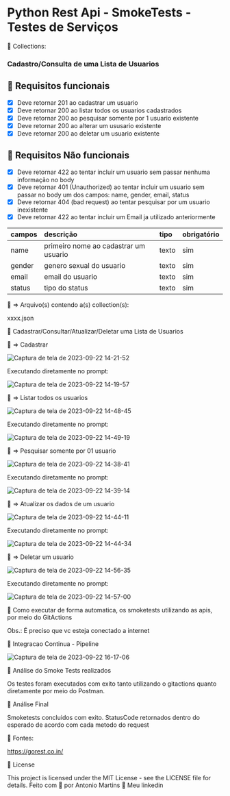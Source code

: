 # Python Rest Api - SmokeTests - Testes de Serviços

🚀 Collections:

### Cadastro/Consulta de uma Lista de Usuarios
## 🔖 Requisitos funcionais
- [X] Deve retornar 201 ao cadastrar um usuario
- [X] Deve retornar 200 ao listar todos os usuarios cadastrados
- [X] Deve retornar 200 ao pesquisar somente por 1 usuario existente
- [X] Deve retornar 200 ao alterar um ususario existente
- [X] Deve retornar 200 ao deletar um usuario existente

## 🔖 Requisitos Não funcionais
- [X] Deve retornar 422 ao tentar incluir um usuario sem passar nenhuma informação no body
- [X] Deve retornar 401 (Unauthorized) ao tentar incluir um usuario sem passar no body um dos campos: name, gender, email, status
- [X] Deve retornar 404 (bad request) ao tentar pesquisar por um usuario inexistente
- [X] Deve retornar 422 ao tentar incluir um Email ja utilizado anteriormente

| campos             | descrição                              | tipo     | obrigatório |
| :----------------- | :------------------------------------- | :------- | :---------- |
| name               | primeiro nome ao cadastrar um usuario  | texto    | sim         |
| gender             | genero sexual do usuario               | texto    | sim         |
| email              | email do usuario                       | texto    | sim         |
| status             | tipo do status                         | texto    | sim         |


🔖 => Arquivo(s) contendo a(s) collection(s):

xxxx.json

🚀 Cadastrar/Consultar/Atualizar/Deletar uma Lista de Usuarios

🔖 => Cadastrar

![Captura de tela de 2023-09-22 14-21-52](https://github.com/antoniogmartins/python_restapi/assets/35534493/cbcc3b02-8996-4b98-bfec-330bcaa810a5)

Executando diretamente no prompt:

![Captura de tela de 2023-09-22 14-19-57](https://github.com/antoniogmartins/python_restapi/assets/35534493/63562324-9af6-4ae3-b79d-40147f4e2e63)

🔖 => Listar todos os usuarios

![Captura de tela de 2023-09-22 14-48-45](https://github.com/antoniogmartins/python_restapi/assets/35534493/7be662d5-c137-4b14-912c-96deb43c761e)

Executando diretamente no prompt:

![Captura de tela de 2023-09-22 14-49-19](https://github.com/antoniogmartins/python_restapi/assets/35534493/f727d3f7-685f-4576-abac-c34869519341)

🔖 => Pesquisar somente por 01 usuario

![Captura de tela de 2023-09-22 14-38-41](https://github.com/antoniogmartins/python_restapi/assets/35534493/2c2b11e8-6a71-465b-8303-6c4b30e28dec)

Executando diretamente no prompt:

![Captura de tela de 2023-09-22 14-39-14](https://github.com/antoniogmartins/python_restapi/assets/35534493/5c610c39-6d78-4a14-b193-76522008ba79)

🔖 => Atualizar os dados de um usuario

![Captura de tela de 2023-09-22 14-44-11](https://github.com/antoniogmartins/python_restapi/assets/35534493/8dfe2f86-237d-46be-b9a3-33f1600cafc8)

Executando diretamente no prompt:

![Captura de tela de 2023-09-22 14-44-34](https://github.com/antoniogmartins/python_restapi/assets/35534493/29c1a232-f366-4a55-b727-7b87c010c475)

🔖 => Deletar um usuario

![Captura de tela de 2023-09-22 14-56-35](https://github.com/antoniogmartins/python_restapi/assets/35534493/df4e5a9f-d1aa-4460-b97d-1c31a48981ab)

Executando diretamente no prompt:

![Captura de tela de 2023-09-22 14-57-00](https://github.com/antoniogmartins/python_restapi/assets/35534493/9818fd39-8762-45cb-94fa-b7bbacf837dc)

🚀 Como executar de forma automatica, os smoketests utilizando as apis, por meio do GitActions

Obs.: É preciso que vc esteja conectado a internet

🚀 Integracao Continua - Pipeline

![Captura de tela de 2023-09-22 16-17-06](https://github.com/antoniogmartins/python_restapi/assets/35534493/08c23420-26f5-436c-9114-dd866721a3da)


🚀 Análise do Smoke Tests realizados

Os testes foram executados com exito tanto utilizando o gitactions quanto diretamente por meio do Postman.

🚀 Análise Final

Smoketests concluidos com exito. StatusCode retornados dentro do esperado de acordo com cada metodo do request

🚀 Fontes:

https://gorest.co.in/

📝 License

This project is licensed under the MIT License - see the LICENSE file for details.
Feito com 💜  por Antonio Martins 👋   Meu linkedin
